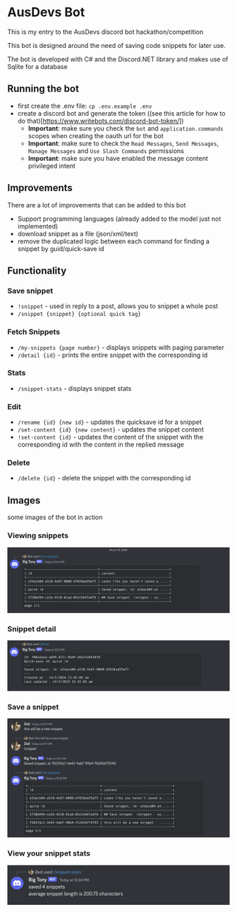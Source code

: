 # AusDevs Bot

This is my entry to the AusDevs discord bot hackathon/competition

This bot is designed around the need of saving code snippets for later use.

The bot is developed with C# and the Discord.NET library and makes use of Sqlite for a database


## Running the bot
- first create the .env file: `cp .env.example .env`
- create a discord bot and generate the token ((see this article for how to do that)[https://www.writebots.com/discord-bot-token/])
  - **Important**: make sure you check the `bot` and `application.commands` scopes when creating the oauth url for the bot
  - **Important**: make sure to check the `Read Messages`, `Send Messages`, `Manage Messages` and `Use Slash Commands` permissions
  - **Important**: make sure you have enabled the message content privileged intent

## Improvements
There are a lot of improvements that can be added to this bot
- Support programming languages (already added to the model just not implemented)
- download snippet as a file (json/xml/text)
- remove the duplicated logic between each command for finding a snippet by guid/quick-save id


## Functionality

### Save snippet
- `!snippet` - used in reply to a post, allows you to snippet a whole post
- `/snippet {snippet} {optional quick tag}`

### Fetch Snippets
- `/my-snippets {page number}` - displays snippets with paging parameter
- `/detail {id}` - prints the entire snippet with the corresponding id

### Stats
- `/snippet-stats` - displays snippet stats

### Edit
- `/rename {id} {new id}` - updates the quicksave id for a snippet
- `/set-content {id} {new content}` - updates the snippet content
- `!set-content {id}` - updates the content of the snippet with the corresponding id with the content in the replied message

### Delete
- `/delete {id}` - delete the snippet with the corresponding id



## Images

some images of the bot in action

### Viewing snippets
<img src="docs/my-snippets.png">

### Snippet detail
<img src="docs/detail.png">

### Save a snippet
<img src="docs/save-snippet.png">

### View your snippet stats
<img src="docs/stat.png">
